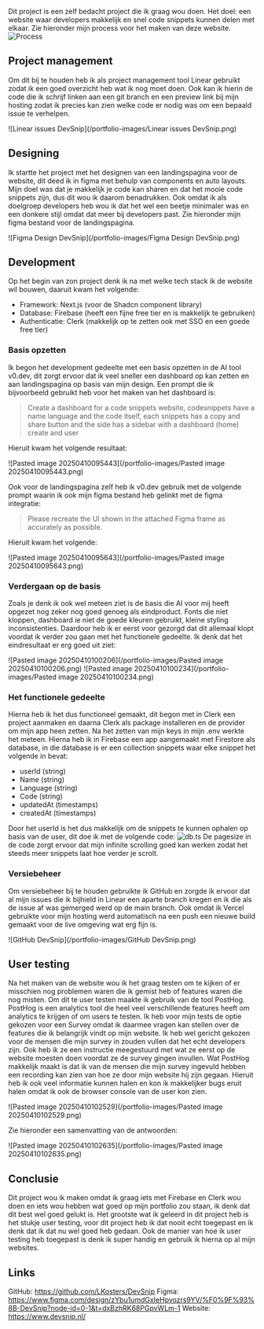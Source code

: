 Dit project is een zelf bedacht project die ik graag wou doen. Het doel: een website waar developers makkelijk en snel code snippets kunnen delen met elkaar. Zie hieronder mijn process voor het maken van deze website.
![Process](/portfolio-images/Process.png)
## Project management
Om dit bij te houden heb ik als project management tool Linear gebruikt zodat ik een goed overzicht heb wat ik nog moet doen. Ook kan ik hierin de code die ik schrijf linken aan een git branch en een preview link bij mijn hosting zodat ik precies kan zien welke code er nodig was om een bepaald issue te verhelpen.

![Linear issues DevSnip](/portfolio-images/Linear issues DevSnip.png)

## Designing
Ik startte het project met het designen van een landingspagina voor de website, dit deed ik in figma met behulp van components en auto layouts. Mijn doel was dat je makkelijk je code kan sharen en dat het mooie code snippets zijn, dus dit wou ik daarom benadrukken. Ook omdat ik als doelgroep developers heb wou ik dat het wel een beetje minimaler was en een donkere stijl omdat dat meer bij developers past. Zie hieronder mijn figma bestand voor de landingspagina.

![Figma Design DevSnip](/portfolio-images/Figma Design DevSnip.png)

## Development
Op het begin van zon project denk ik na met welke tech stack ik de website wil bouwen, daaruit kwam het volgende:
- Framework: Next.js (voor de Shadcn component library)
- Database: Firebase (heeft een fijne free tier en is makkelijk te gebruiken)
- Authenticatie: Clerk (makkelijk op te zetten ook met SSO en een goede free tier)
### Basis opzetten
Ik begon het development gedeelte met een basis opzetten in de AI tool v0.dev, dit zorgt ervoor dat ik veel sneller een dashboard op kan zetten en aan landingspagina op basis van mijn design. Een prompt die ik bijvoorbeeld gebruikt heb voor het maken van het dashboard is:

> Create a dashboard for a code snippets website, codesnippets have a name language and the code itself, each snippets has a copy and share button and the side has a sidebar with a dashboard (home) create and user

Hieruit kwam het volgende resultaat:

![Pasted image 20250410095443](/portfolio-images/Pasted image 20250410095443.png)

Ook voor de landingspagina zelf heb ik v0.dev gebruik met de volgende prompt waarin ik ook mijn figma bestand heb gelinkt met de figma integratie:

> Please recreate the UI shown in the attached Figma frame as accurately as possible.

Hieruit kwam het volgende:

![Pasted image 20250410095643](/portfolio-images/Pasted image 20250410095643.png)

### Verdergaan op de basis
Zoals je denk ik ook wel meteen ziet is de basis die AI voor mij heeft opgezet nog zeker nog goed genoeg als eindproduct. Fonts die niet kloppen, dashboard ie niet de goede kleuren gebruikt, kleine styling inconsistenties. Daardoor heb ik er eerst voor gezorgd dat dit allemaal klopt voordat ik verder zou gaan met het functionele gedeelte. Ik denk dat het eindresultaat er erg goed uit ziet:

![Pasted image 20250410100206](/portfolio-images/Pasted image 20250410100206.png)
![Pasted image 20250410100234](/portfolio-images/Pasted image 20250410100234.png)

### Het functionele gedeelte
Hierna heb ik het dus functioneel gemaakt, dit begon met in Clerk een project aanmaken en daarna Clerk als package installeren en de provider om mijn app heen zetten. Na het zetten van mijn keys in mijn .env werkte het meteen. Hierna heb ik in Firebase een app aangemaakt met Firestore als database, in die database is er een collection snippets waar elke snippet het volgende in bevat:

- userId (string)
- Name (string)
- Language (string)
- Code (string)
- updatedAt (timestamps)
- createdAt (timestamps)

Door het userId is het dus makkelijk om de snippets te kunnen ophalen op basis van de user, dit doe ik met de volgende code:
![db.ts](/portfolio-images/db.ts.png)
De pagesize in de code zorgt ervoor dat mijn infinite scrolling goed kan werken zodat het steeds meer snippets laat hoe verder je scrolt.

### Versiebeheer
Om versiebeheer bij te houden gebruikte ik GitHub en zorgde ik ervoor dat al mijn issues die ik bijhield in Linear een aparte branch kregen en ik die als de issue af was gemerged werd op de main branch. Ook omdat ik Vercel gebruikte voor mijn hosting werd automatisch na een push een nieuwe build gemaakt voor de live omgeving wat erg fijn is.

![GitHub DevSnip](/portfolio-images/GitHub DevSnip.png)

## User testing
Na het maken van de website wou ik het graag testen om te kijken of er misschien nog problemen waren die ik gemist heb of features waren die nog misten. Om dit te user testen maakte ik gebruik van de tool PostHog. PostHog is een analytics tool die heel veel verschillende features heeft om analytics te krijgen of om users te testen. Ik heb voor mijn tests de optie gekozen voor een Survey omdat ik daarmee vragen kan stellen over de features die ik belangrijk vindt op mijn website. Ik heb wel gericht gekozen voor de mensen die mijn survey in zouden vullen dat het echt developers zijn. Ook heb ik ze een instructie meegestuurd met wat ze eerst op de website moesten doen voordat ze de survey gingen invullen. Wat PostHog makkelijk maakt is dat ik van de mensen die mijn survey ingevuld hebben een recording kan zien van hoe ze door mijn website hij zijn gegaan. Hieruit heb ik ook veel informatie kunnen halen en kon ik makkelijker bugs eruit halen omdat ik ook de browser console van de user kon zien.

![Pasted image 20250410102529](/portfolio-images/Pasted image 20250410102529.png)

Zie hieronder een samenvatting van de antwoorden:

![Pasted image 20250410102635](/portfolio-images/Pasted image 20250410102635.png)

## Conclusie
Dit project wou ik maken omdat ik graag iets met Firebase en Clerk wou doen en iets wou hebben wat goed op mijn portfolio zou staan, ik denk dat dit best wel goed gelukt is. Het grootste wat ik geleerd in dit project heb is het stukje user testing, voor dit project heb ik dat nooit echt toegepast en ik denk dat ik dat nu wel goed heb gedaan. Ook de manier van hoe ik user testing heb toegepast is denk ik super handig en gebruik ik hierna op al mijn websites.

## Links
GitHub: https://github.com/LKosters/DevSnip
Figma: https://www.figma.com/design/zYbu1umdGxIeHpvozrs9YV/%F0%9F%93%8B-DevSnip?node-id=0-1&t=dxBzhRK68PGpvWLm-1
Website: https://www.devsnip.nl/